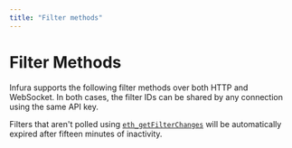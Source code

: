 ```yaml
---
title: "Filter methods"
---
```


# Filter Methods

Infura supports the following filter methods over both HTTP and WebSocket. In both cases, the filter IDs can be shared by any connection using the same API key.

Filters that aren't polled using [`eth_getFilterChanges`](eth_getfilterchanges.mdx) will be automatically expired after fifteen minutes of inactivity.
